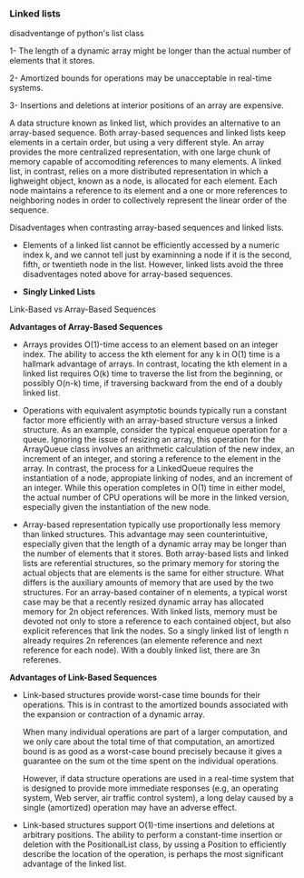 ### Linked lists ###

disadventange of python's list class

1- The length of a dynamic array might be longer than the actual number of elements that it stores.

2- Amortized bounds for operations may be unacceptable in real-time systems.

3- Insertions and deletions at interior positions of an array are expensive.


A data structure known as linked list, which provides an alternative to an array-based sequence. Both array-based
 sequences and linked lists keep elements in a certain order, but using a very different style. An array provides
 the more centralized representation, with one large chunk of memory capable of accomoditing references to many 
 elements. A linked list, in contrast, relies on a more distributed representation in which a lighweight object,
 known as a node, is allocated for each element. Each node maintains a reference to its element and a one or more
 references to neighboring nodes in order to collectively represent the linear order of the sequence.
 
 Disadventages when contrasting array-based sequences and linked lists. 
 - Elements of a linked list cannot be efficiently accessed by a numeric index k, and we cannot tell just by
   examinning a node if it is the second, fifth, or twentieth node in the list. However, linked lists avoid the
   three disadventages noted above for array-based sequences.
 
 
 * __Singly Linked Lists__
 
 
 Link-Based vs Array-Based Sequences
 
 __Advantages of Array-Based Sequences__
 
 * Arrays provides O(1)-time access to an element based on an integer index.
   The ability to access the kth element for any k in O(1) time is a hallmark advantage of arrays. In contrast,
   locating the kth element in a linked list requires O(k) time to traverse the list from the beginning, or 
   possibly O(n-k) time, if traversing backward from the end of a doubly linked list.
   
 * Operations with equivalent asymptotic bounds typically run a constant factor more efficiently with an array-based
   structure versus a linked structure. As an example, consider the typical enqueue operation for a queue. Ignoring
   the issue of resizing an array, this operation for the ArrayQueue class involves an arithmetic calculation of
   the new index, an increment of an integer, and storing a reference to the element in the array.
   In contrast, the process for a LinkedQueue requires the instantiation of a node, appropiate linking of nodes, 
   and an increment of an integer. While this operation completes in O(1) time in either model, the actual number
   of CPU operations will be more in the linked version, especially given the instantiation of the new node.
   
 * Array-based representation typically use proportionally less memory than linked structures. This advantage may
   seen counterintuitive, especially given that the length of a dynamic array may be longer than the number of 
   elements that it stores. Both array-based lists and linked lists are referential structures, so the primary
   memory for storing the actual objects that are elements is the same for either structure. What differs is the 
   auxiliary amounts of memory that are used by the two structures. For an array-based container of n elements, a
   typical worst case may be that a recently resized dynamic array has allocated memory for 2n object references.
   With linked lists, memory must be devoted not only to store a reference to each contained object, but also 
   explicit references that link the nodes. So a singly linked list of length n already requires 2n references
   (an elemente reference and next reference for each node). With a doubly linked list, there are 3n referenes.
 
 
 __Advantages of Link-Based Sequences__
 
 * Link-based structures provide worst-case time bounds for their operations.
   This is in contrast to the amortized bounds associated with the expansion or contraction of a dynamic array.
   
   When many individual operations are part of a larger computation, and we only care about the total time of that
   computation, an amortized bound is as good as a worst-case bound precisely because it gives a guarantee on the
   sum ot the time spent on the individual operations.
   
   However, if data structure operations are used in a real-time system that is designed to provide more immediate
   responses (e.g, an operating system, Web server, air traffic control system), a long delay caused by a single
   (amortized) operation may have an adverse effect.
   
 * Link-based structures support O(1)-time insertions and deletions at arbitrary positions. The ability to perform
   a constant-time insertion or deletion with the PositionalList class, by ussing a Position to efficiently describe
   the location of the operation, is perhaps the most significant advantage of the linked list.
